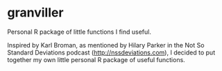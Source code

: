 # granviller
Personal R package of little functions I find useful.

Inspired by Karl Broman, as mentioned by Hilary Parker in the Not So Standard Deviations podcast (http://nssdeviations.com), I decided to put together my own little personal R package of useful functions.
